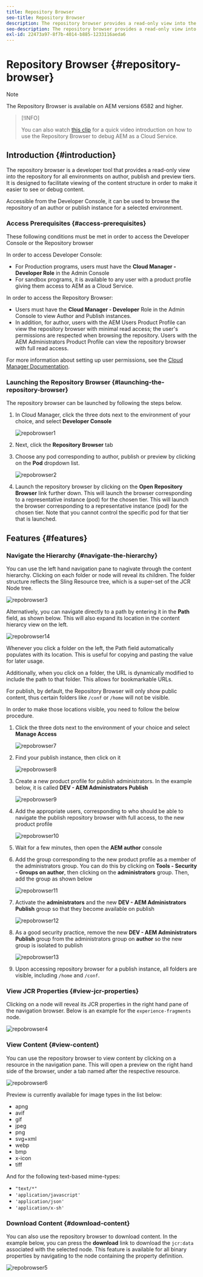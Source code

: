 ```yaml
---
title: Repository Browser
seo-title: Repository Browser
description: The repository browser provides a read-only view into the repository for all environments on author, publish, and preview tiers.
seo-description: The repository browser provides a read-only view into the repository for all environments on author, publish, and preview tiers.
exl-id: 22473a97-8f7b-4014-b885-1233116aeda6
---
```

# Repository Browser {#repository-browser}

>[!NOTE]
>
>The Repository Browser is available on AEM versions 6582 and higher.

>[!INFO]
>
>You can also watch [this clip](https://experienceleague.adobe.com/docs/experience-manager-learn/cloud-service/debugging/debugging-aem-as-a-cloud-service/repository-browser.html) for a quick video introduction on how to use the Repository Browser to debug AEM as a Cloud Service.

## Introduction {#introduction}

The repository browser is a developer tool that provides a read-only view into the repository for all environments on author, publish and preview tiers. It is designed to facilitate viewing of the content structure in order to make it easier to see or debug content.

Accessible from the Developer Console, it can be used to browse the repository of an author or publish instance for a selected environment.

### Access Prerequisites {#access-prerequisites}

These following conditions must be met in order to access the Developer Console or the Repository browser

In order to access Developer Console:

* For Production programs, users must have the **Cloud Manager - Developer Role** in the Admin Console
* For sandbox programs, it is available to any user with a product profile giving them access to AEM as a Cloud Service.

In order to access the Repository Browser:

* Users must have the **Cloud Manager - Developer** Role in the Admin Console to view Author and Publish instances.
* In addition, for author, users with the AEM Users Product Profile can view the repository browser with minimal read access; the user's permissions are respected when browsing the repository. Users with the AEM Administrators Product Profile can view the repository browser with full read access.

For more information about setting up user permissions, see the [Cloud Manager Documentation](https://experienceleague.adobe.com/docs/experience-manager-cloud-manager/using/requirements/setting-up-users-and-roles.html).

### Launching the Repository Browser {#launching-the-repository-browser}

The repository browser can be launched by following the steps below.

1. In Cloud Manager, click the three dots next to the environment of your choice, and select **Developer Console**

   ![repobrowser1](/help/implementing/developing/tools/assets/repobrowser1.png)

1. Next, click the **Repository Browser** tab   
1. Choose any pod corresponding to author, publish or preview by clicking on the **Pod** dropdown list.

   ![repobrowser2](/help/implementing/developing/tools/assets/repobrowser2.png)

1. Launch the repository browser by clicking on the **Open Repository Browser** link further down. This will launch the browser corresponding to a representative instance (pod) for the chosen tier. This will launch the browser corresponding to a representative instance (pod) for the chosen tier. Note that you cannot control the specific pod for that tier that is launched.

## Features {#features}

### Navigate the Hierarchy {#navigate-the-hierarchy}

You can use the left hand navigation pane to nagivate through the content hierarchy. Clicking on each folder or node will reveal its children. The folder structure reflects the Sling Resource tree, which is a super-set of the JCR Node tree.

![repobrowser3](/help/implementing/developing/tools/assets/repobrowser3.png)

Alternatively, you can navigate directly to a path by entering it in the **Path** field, as shown below. This will also expand its location in the content hierarcy view on the left.

![repobrowser14](/help/implementing/developing/tools/assets/repobrowser14.png)

Whenever you click a folder on the left, the Path field automatically populates with its location. This is useful for copying and pasting the value for later usage.

Additionally, when you click on a folder, the URL is dynamically modified to include the path to that folder. This allows for bookmarkable URLs.

For publish, by default, the Repository Browser will only show public content, thus certain folders like `/conf` or `/home` will not be visible. 

In order to make those locations visible, you need to follow the below procedure.

1. Click the three dots next to the environment of your choice and select **Manage Access**

   ![repobrowser7](/help/implementing/developing/tools/assets/repobrowser7.png)

1. Find your publish instance, then click on it

   ![repobrowser8](/help/implementing/developing/tools/assets/repobrowser8.png)

1. Create a new product profile for publish administrators. In the example below, it is called **DEV - AEM Administrators Publish**

   ![repobrowser9](/help/implementing/developing/tools/assets/repobrowser9.png)

1. Add the appropriate users, corresponding to who should be able to navigate the publish repository browser with full access, to the new product profile

   ![repobrowser10](/help/implementing/developing/tools/assets/repobrowser10.png)

1. Wait for a few minutes, then open the **AEM author** console
1. Add the group corresponding to the new product profile as a member of the administrators group. You can do this by clicking on **Tools - Security - Groups on author**, then clicking on the **administrators** group. Then, add the group as shown below

   ![repobrowser11](/help/implementing/developing/tools/assets/repobrowser11.png)

1. Activate the **administrators** and the new **DEV - AEM Administrators Publish** group so that they become available on publish

   ![repobrowser12](/help/implementing/developing/tools/assets/repobrowser12.png)

1. As a good security practice, remove the new **DEV - AEM Administrators Publish** group from the administrators group on **author** so the new group is isolated to publish 

   ![repobrowser13](/help/implementing/developing/tools/assets/repobrowser13.png)

1. Upon accessing repository browser for a publish instance, all folders are visible, including `/home` and `/conf`.

### View JCR Properties {#view-jcr-properties}

Clicking on a node will reveal its JCR properties in the right hand pane of the navigation browser. Below is an example for the `experience-fragments` node.

![repobrowser4](/help/implementing/developing/tools/assets/repobrowser41.png)

### View Content {#view-content}

You can use the repository browser to view content by clicking on a resource in the navigation pane. This will open a preview on the right hand side of the browser, under a tab named after the respective resource.

![repobrowser6](/help/implementing/developing/tools/assets/repobrowser61.png)

Preview is currently available for image types in the list below:

* apng
* avif
* gif
* jpeg
* png
* svg+xml
* webp
* bmp
* x-icon
* tiff

And for the following text-based mime-types:

* `"text/*"`
* `'application/javascript'`
* `'application/json'`
* `'application/x-sh'`

### Download Content {#download-content}

You can also use the repository browser to download content. In the example below, you can press the **download** link to download the `jcr:data` associated with the selected node. This feature is available for all binary properties by navigating to the node containing the property definition.

![repobrowser5](/help/implementing/developing/tools/assets/repobrowser52.png)
